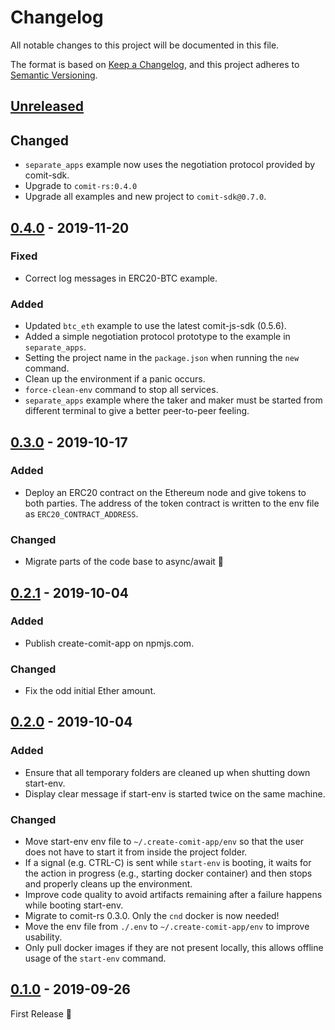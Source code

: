 # Changelog
All notable changes to this project will be documented in this file.

The format is based on [Keep a Changelog](https://keepachangelog.com/en/1.0.0/),
and this project adheres to [Semantic Versioning](https://semver.org/spec/v2.0.0.html).

## [Unreleased]

## Changed
- `separate_apps` example now uses the negotiation protocol provided by comit-sdk.
- Upgrade to `comit-rs:0.4.0`
- Upgrade all examples and new project to `comit-sdk@0.7.0`.

## [0.4.0] - 2019-11-20

### Fixed
- Correct log messages in ERC20-BTC example.

### Added
- Updated `btc_eth` example to use the latest comit-js-sdk (0.5.6).
- Added a simple negotiation protocol prototype to the example in `separate_apps`.
- Setting the project name in the `package.json` when running the `new` command.
- Clean up the environment if a panic occurs.
- `force-clean-env` command to stop all services.
- `separate_apps` example where the taker and maker must be started from different terminal to give a better peer-to-peer feeling.

## [0.3.0] - 2019-10-17

### Added
- Deploy an ERC20 contract on the Ethereum node and give tokens to both parties. The address of the token contract is written to the env file as `ERC20_CONTRACT_ADDRESS`.

### Changed
- Migrate parts of the code base to async/await :tada:

## [0.2.1] - 2019-10-04

### Added
- Publish create-comit-app on npmjs.com.

### Changed
- Fix the odd initial Ether amount.

## [0.2.0] - 2019-10-04

### Added
- Ensure that all temporary folders are cleaned up when shutting down start-env.
- Display clear message if start-env is started twice on the same machine.

### Changed
- Move start-env env file to `~/.create-comit-app/env` so that the user does not have to start it from inside the project folder.
- If a signal (e.g. CTRL-C) is sent while `start-env` is booting, it waits for the action in progress (e.g., starting docker container) and then stops and properly cleans up the environment. 
- Improve code quality to avoid artifacts remaining after a failure happens while booting start-env.
- Migrate to comit-rs 0.3.0. Only the `cnd` docker is now needed!
- Move the env file from `./.env` to `~/.create-comit-app/env` to improve usability.
- Only pull docker images if they are not present locally, this allows offline usage of the `start-env` command.

## [0.1.0] - 2019-09-26

First Release 🎉

[Unreleased]: https://github.com/comit-network/create-comit-app/compare/0.4.0...HEAD
[0.4.0]: https://github.com/comit-network/create-comit-app/compare/0.3.0...0.4.0
[0.3.0]: https://github.com/comit-network/create-comit-app/compare/0.2.1...0.3.0
[0.2.1]: https://github.com/comit-network/create-comit-app/compare/0.2.0...0.2.1
[0.2.0]: https://github.com/comit-network/create-comit-app/compare/0.1.0...0.2.0
[0.1.0]: https://github.com/comit-network/create-comit-app/releases/tag/0.1.0
